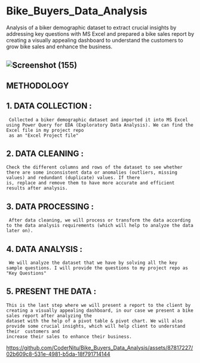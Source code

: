 # Bike_Buyers_Data_Analysis
Analysis of a biker demographic dataset to extract crucial insights by addressing key questions with MS Excel and prepared a bike sales report by creating a visually 
appealing dashboard to understand the customers to grow bike sales and enhance the business.

## ![Screenshot (155)](https://github.com/CoderNitu/Bike_Buyers_Data_Analysis/assets/87817227/d742c144-51d7-4484-8642-865bf991030c)

## METHODOLOGY

## 1. DATA COLLECTION :

     Collected a biker demographic dataset and imported it into MS Excel using Power Query for EDA (Exploratory Data Analysis). We can find the Excel file in my project repo 
     as an "Excel Project file"
   
## 2.  DATA CLEANING :

    Check the different columns and rows of the dataset to see whether there are some inconsistent data or anomalies (outliers, missing values) and redundant (duplicate) values. If there 
    is, replace and remove them to have more accurate and efficient results after analysis.
    
## 3.  DATA PROCESSING :

     After data cleaning, we will process or transform the data according to the data analysis requirements (which will help to analyze the data later on).
    
## 4. DATA ANALYSIS :

     We will analyze the dataset that we have by solving all the key sample questions. I will provide the questions to my project repo as "Key Questions"
   
## 5. PRESENT THE DATA :

    This is the last step where we will present a report to the client by creating a visually appealing dashboard, in our case we present a bike sales report after analyzing the 
    dataset with the help of a pivot table & pivot chart. We will also provide some crucial insights, which will help client to understand their  customers and 
    increase their sales to enhance their business. 

 https://github.com/CoderNitu/Bike_Buyers_Data_Analysis/assets/87817227/02b609c8-531e-4981-b5da-18f791714144
